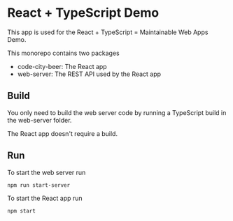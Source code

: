 # React + TypeScript Demo

This app is used for the React + TypeScript = Maintainable Web Apps Demo.

This monorepo contains two packages
- code-city-beer: The React app
- web-server: The REST API used by the React app

## Build
You only need to build the web server code by running a TypeScript build in the web-server folder.

The React app doesn't require a build.

## Run

To start the web server run

    npm run start-server

To start the React app run

    npm start
